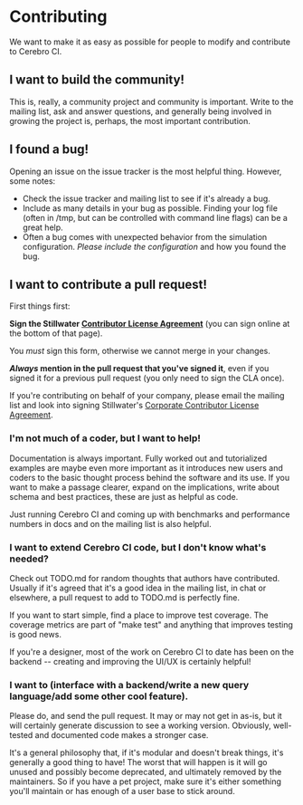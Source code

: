 # Contributing

We want to make it as easy as possible for people to modify and contribute to Cerebro CI.

## I want to build the community!

This is, really, a community project and community is important. Write to the mailing list, ask and answer questions, and generally being involved in growing the project is, perhaps, the most important contribution.

## I found a bug!

Opening an issue on the issue tracker is the most helpful thing. However, some notes:

* Check the issue tracker and mailing list to see if it's already a bug.
* Include as many details in your bug as possible. Finding your log file (often in /tmp, but can be controlled with command line flags) can be a great help.
* Often a bug comes with unexpected behavior from the simulation configuration. *Please include the configuration* and how you found the bug.

## I want to contribute a pull request!

First things first:

**Sign the Stillwater [Contributor License Agreement][cla]** (you can sign online at the bottom of that page). 

You _must_ sign this form, otherwise we cannot merge in your changes. 

**_Always_ mention in the pull request that you've signed it**, even if you signed it for a previous pull request (you only need to sign the CLA once).

If you're contributing on behalf of your company, please email the mailing list and look into signing Stillwater's [Corporate Contributor License Agreement][cla-corp].

### I'm not much of a coder, but I want to help!

Documentation is always important. Fully worked out and tutorialized examples are maybe even more important as it introduces new users and coders to the basic thought process behind the software and its use.
If you want to make a passage clearer, expand on the implications, write about schema and best practices, these are just as helpful as code.

Just running Cerebro CI and coming up with benchmarks and performance numbers in docs and on the mailing list is also helpful.

### I want to extend Cerebro CI code, but I don't know what's needed?

Check out TODO.md for random thoughts that authors have contributed. Usually if it's agreed that it's a good idea in the mailing list, in chat or elsewhere, a pull request to add to TODO.md is perfectly fine.

If you want to start simple, find a place to improve test coverage. The coverage metrics are part of "make test" and anything that improves testing is good news.

If you're a designer, most of the work on Cerebro CI to date has been on the backend -- creating and improving the UI/UX is certainly helpful!

### I want to (interface with a backend/write a new query language/add some other cool feature).

Please do, and send the pull request. It may or may not get in as-is, but it will certainly generate discussion to see a working version. Obviously, well-tested and documented code makes a stronger case.

It's a general philosophy that, if it's modular and doesn't break things, it's generally a good thing to have! The worst that will happen is it will go unused and possibly become deprecated, and ultimately removed by the maintainers. So if you have a pet project, make sure it's either something you'll maintain or has enough of a user base to stick around.

[cla]: https://developers.stillwater-sc.com/open-source/cla/individual
[cla-corp]:https://developers.stillwater-sc.com/open-source/cla/corporate
